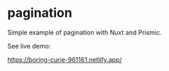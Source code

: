 # pagination

Simple example of pagination with Nuxt and Prismic.

See live demo:

https://boring-curie-961161.netlify.app/
